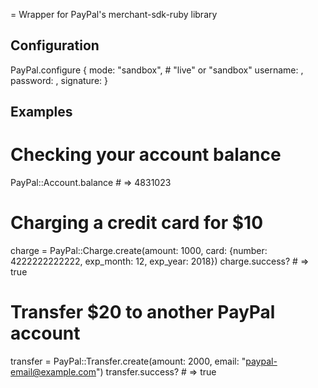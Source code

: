 = Wrapper for PayPal's merchant-sdk-ruby library


Configuration
-------------

  PayPal.configure {
    mode: "sandbox", # "live" or "sandbox"
    username: <PAYPAL-USERNAME>, 
    password: <PAYPAL-PASSWORD>,
    signature: <PAYPAL-SIGNATURE>
  }
  

Examples
--------

  # Checking your account balance
  PayPal::Account.balance # => 4831023
  
  # Charging a credit card for $10
  charge = PayPal::Charge.create(amount: 1000, card: {number: 4222222222222, exp_month: 12, exp_year: 2018})
  charge.success? # => true

  # Transfer $20 to another PayPal account
  transfer = PayPal::Transfer.create(amount: 2000, email: "paypal-email@example.com")
  transfer.success? # => true

